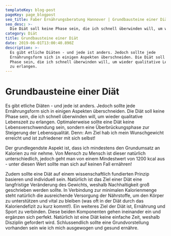 ```yaml
---
templateKey: blog-post
pageKey: page_blogpost
seo_title: Faber Ernährungsberatung Hannover | Grundbausteine einer Diät
seo_desc: >-
  Die Diät soll keine Phase sein, die ich schnell überwinden will, um wieder qualitative Lebenszeit zu erlangen.
category: Diät
title: Grundbausteine einer Diät
date: 2019-06-01T13:00:40.890Z
description: >-
  Es gibt etliche Diäten - und jede ist anders. Jedoch sollte jede
  Ernährungsform sich in einigen Aspekten überschneiden. Die Diät soll keine
  Phase sein, die ich schnell überwinden will, um wieder qualitative Lebenszeit
  zu erlangen.
---
```


# Grundbausteine einer Diät

Es gibt etliche Diäten - und jede ist anders. Jedoch sollte jede Ernährungsform sich in einigen Aspekten überschneiden. Die Diät soll keine Phase sein, die ich schnell überwinden will, um wieder qualitative Lebenszeit zu erlangen. Optimalerweise sollte eine Diät keine Lebensverschwendung sein, sondern eine Überbrückungsphase zur Steigerung der Lebensqualität. Denn: Am Ziel hab ich mein Wunschgewicht erreicht und ist zufriedener mit sich selbst!

Der grundlegendste Aspekt ist, dass ich mindestens den Grundumsatz an Kalorien zu mir nehme. Von Mensch zu Mensch ist dieser natürlich unterschiedlich, jedoch geht man von einem Mindestwert von 1200 kcal aus - unter diesen Wert sollte man sich auf keinen Fall ernähren!

Zudem sollte eine Diät auf einem wissenschaftlich fundierten Prinzip basieren und individuell sein. Natürlich ist das Ziel einer Diät eine langfristige Veränderung des Gewichts, weshalb Nachhaltigkeit groß geschrieben werden sollte. In Verbindung zur minimalen Kalorienmenge steht natürlich die ausreichende Versorgung der Nährstoffe, um den Körper zu unterstützen und vital zu bleiben (was oft in der Diät durch das Kaloriendefizit zu kurz kommt!). Ein weiteres Ziel der Diät ist, Ernährung und Sport zu verbinden. Diese beiden Komponenten gehen ineinander ein und ergänzen sich perfekt. Natürlich ist eine Diät keine einfache Zeit, weshalb Disziplin gefordert wird. Schlussendlich sollte eine Grundvorstellung vorhanden sein wie ich mich ausgewogen und gesund ernähre.
